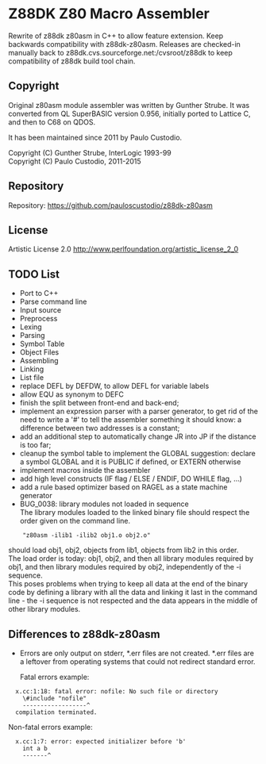 Z88DK Z80 Macro Assembler
=========================

Rewrite of z88dk z80asm in C++ to allow feature extension.
Keep backwards compatibility with z88dk-z80asm.
Releases are checked-in manually back to z88dk.cvs.sourceforge.net:/cvsroot/z88dk
to keep compatibility of z88dk build tool chain.

Copyright
---------
Original z80asm module assembler was written by Gunther Strube. 
It was converted from QL SuperBASIC version 0.956, initially ported to Lattice C,
and then to C68 on QDOS.

It has been maintained since 2011 by Paulo Custodio.

Copyright (C) Gunther Strube, InterLogic 1993-99  
Copyright (C) Paulo Custodio, 2011-2015

Repository
----------
Repository: <https://github.com/pauloscustodio/z88dk-z80asm>

License
-------
Artistic License 2.0 <http://www.perlfoundation.org/artistic_license_2_0>

TODO List
---------
- Port to C++
- Parse command line
- Input source
- Preprocess
- Lexing
- Parsing
- Symbol Table
- Object Files
- Assembling 
- Linking
- List file
- replace DEFL by DEFDW, to allow DEFL for variable labels
- allow EQU as synonym to DEFC
- finish the split between front-end and back-end;
- implement an expression parser with a parser generator, to get rid of
  the need to write a '#' to tell the assembler something it should know:
  a difference between two addresses is a constant;
- add an additional step to automatically change JR into JP if the
  distance is too far;
- cleanup the symbol table to implement the GLOBAL suggestion: declare a
  symbol GLOBAL and it is PUBLIC if defined, or EXTERN otherwise
- implement macros inside the assembler
- add high level constructs (IF flag / ELSE / ENDIF, 
  DO WHILE flag, ...)
- add a rule based optimizer based on RAGEL as a state machine generator
- BUG_0038: library modules not loaded in sequence  
  The library modules loaded to the linked binary file should respect
  the order given on the command line.  
```
    "z80asm -ilib1 -ilib2 obj1.o obj2.o"
```
  should load obj1, obj2, objects from lib1, objects from lib2 in this
  order.  
  The load order is today: obj1, obj2, and then all library modules
  required by obj1, and then library modules required by obj2,
  independently of the -i sequence.  
  This poses problems when trying to keep all data at the end of the
  binary code by defining a library with all the data and linking it
  last in the command line - the -i sequence is not respected and the
  data appears in the middle of other library modules.

Differences to z88dk-z80asm
---------------------------
- Errors are only output on stderr, *.err files are not created.
  *.err files are a leftover from operating systems that could not
  redirect standard error.

  Fatal errors example:  
```
  x.cc:1:18: fatal error: nofile: No such file or directory  
    \#include "nofile"  
    ------------------^  
  compilation terminated.
```

  Non-fatal errors example:  
```
  x.cc:1:7: error: expected initializer before 'b'  
    int a b  
    -------^ 
